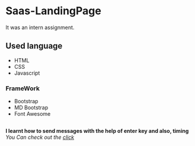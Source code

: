 # Saas-LandingPage
It was an intern assignment.
## Used language ##
- HTML 
- CSS
- Javascript
### FrameWork ###
- Bootstrap
- MD Bootstrap
- Font Awesome
## ##
**I learnt how to send messages with the help of enter key and also, timing**\
*You Can check out the [click](https://Jagrati1213.github.io/fireart)*
